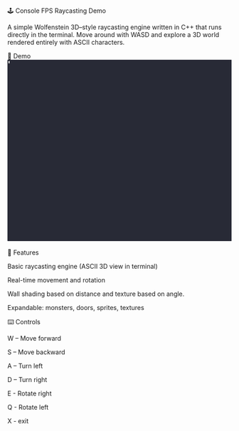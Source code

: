 🕹️ Console FPS Raycasting Demo

A simple Wolfenstein 3D–style raycasting engine written in C++ that runs directly in the terminal.
Move around with WASD and explore a 3D world rendered entirely with ASCII characters.

🎥 Demo
![Gameplay Demo](demo.gif)

🚀 Features

Basic raycasting engine (ASCII 3D view in terminal)

Real-time movement and rotation 

Wall shading based on distance and texture based on angle.

Expandable: monsters, doors, sprites, textures

⌨️ Controls

W – Move forward

S – Move backward

A – Turn left

D – Turn right

E - Rotate right

Q - Rotate left

X - exit


